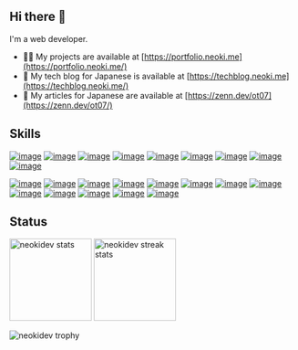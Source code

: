 <h2 align="left">Hi there 👋</h3>

I'm a web developer.

- 👨‍💻 My projects are available at [https://portfolio.neoki.me](https://portfolio.neoki.me/)
- 🔧 My tech blog for Japanese is available at [https://techblog.neoki.me](https://techblog.neoki.me/)
- 📝 My articles for Japanese are available at [https://zenn.dev/ot07](https://zenn.dev/ot07/)

<h2 align="left">Skills</h2>

[![image](https://skillicons.dev/icons?i=ts)](https://www.typescriptlang.org/)
[![image](https://skillicons.dev/icons?i=js)](https://en.wikipedia.org/wiki/JavaScript)
[![image](https://skillicons.dev/icons?i=html)](https://en.wikipedia.org/wiki/HTML)
[![image](https://skillicons.dev/icons?i=css)](https://en.wikipedia.org/wiki/CSS)
[![image](https://skillicons.dev/icons?i=go)](https://go.dev/)
[![image](https://skillicons.dev/icons?i=php)](https://www.php.net/)
[![image](https://skillicons.dev/icons?i=rust)](https://www.rust-lang.org/)
[![image](https://skillicons.dev/icons?i=py)](https://www.python.org/)
[![image](https://skillicons.dev/icons?i=astro)](https://astro.build/)

[![image](https://skillicons.dev/icons?i=react)](https://react.dev/)
[![image](https://skillicons.dev/icons?i=nextjs)](https://nextjs.org/)
[![image](https://skillicons.dev/icons?i=redux)](https://redux.js.org/)
[![image](https://skillicons.dev/icons?i=tailwind)](https://tailwindcss.com/)
[![image](https://skillicons.dev/icons?i=jest)](https://jestjs.io/)
[![image](https://skillicons.dev/icons?i=vite)](https://vitejs.dev/)
[![image](https://skillicons.dev/icons?i=laravel)](https://laravel.com/)
[![image](https://skillicons.dev/icons?i=wasm)](https://en.wikipedia.org/wiki/WebAssembly)
[![image](https://skillicons.dev/icons?i=nodejs)](https://nodejs.org/)
[![image](https://skillicons.dev/icons?i=bun)](https://bun.sh/)
[![image](https://skillicons.dev/icons?i=docker)](https://www.docker.com/)
[![image](https://skillicons.dev/icons?i=vscode)](https://code.visualstudio.com/)
[![image](https://skillicons.dev/icons?i=neovim)](https://neovim.io/)

<h2 align="left">Status</h2>

<p align="left">
  <img height="144rem" src="https://github-readme-stats.vercel.app/api/top-langs?username=neokidev&layout=compact" alt="neokidev stats" />
  <img height="144rem" src="https://github-readme-streak-stats.herokuapp.com/?user=neokidev" alt="neokidev streak stats" />
</p>

<p align="left">
  <img src="https://github-profile-trophy.vercel.app/?username=neokidev&amp;margin-w=5&amp;margin-h=5" alt="neokidev trophy" style="max-width: 100%;">
</p>
